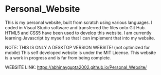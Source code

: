 # Personal_Website
This is my personal website, built from scratch using various languages. I coded in Visual Studio software and transferred the files onto Git Hub.
HTML5 and CSS5 have been used to develop this website. I am currently learning Javascript by myself so that I can implement that into my website.

NOTE: THIS IS ONLY A DESKTOP VERSION WEBSITE! (not optimized for mobile)
This self developed website is under the MIT License.
This website is a work in progress and is far from being complete.


WEBSITE LINK:  https://abhinavgupta2002.github.io/Personal_Website/

